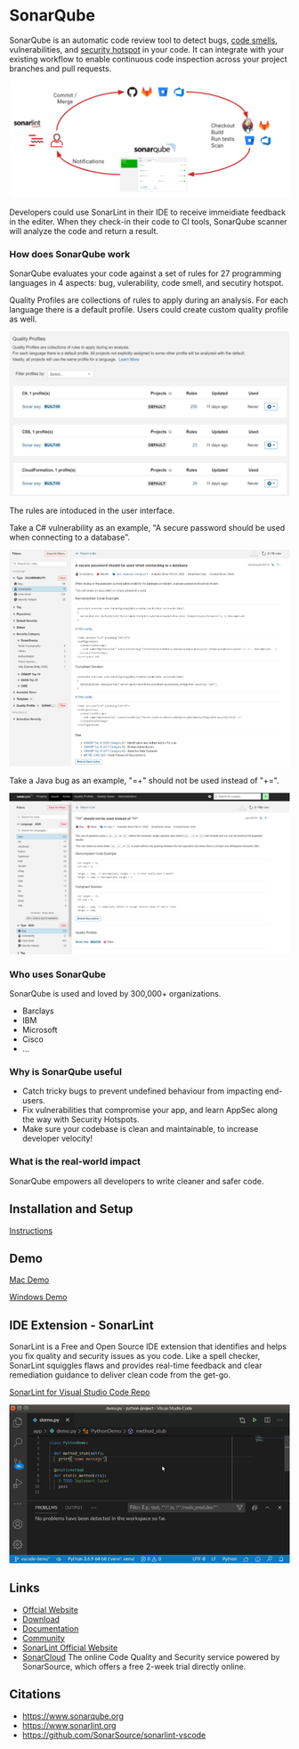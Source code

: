 SonarQube
=========

SonarQube is an automatic code review tool to detect bugs, [code smells](https://en.wikipedia.org/wiki/Code_smell), vulnerabilities, and [security hotspot](https://docs.sonarqube.org/latest/user-guide/security-hotspots/) in your code. It can integrate with your existing workflow to enable continuous code inspection across your project branches and pull requests.

![overview](./images/overview.png)

Developers could use SonarLint in their IDE to receive immeidiate feedback in the editer. 
When they check-in their code to CI tools, SonarQube scanner will analyze the code and return a result.


### How does SonarQube work

SonarQube evaluates your code against a set of rules for 27 programming languages in 4 aspects: bug, vulerability, code smell, and secutiry hotspot.

Quality Profiles are collections of rules to apply during an analysis. For each language there is a default profile. Users could create custom quality profile as well.

![Quality Profile](./images/QualityProfile.png)

The rules are intoduced in the user interface. 

Take a C# vulnerability as an example, "A secure password should be used when connecting to a database".

![rule example](./images/SonarQubeRule2.png "rule example")

Take a Java bug as an example, "=+" should not be used instead of "+=".

![rule example](./images/SonarQubeRule1.png "rule example")

### Who uses SonarQube

SonarQube is used and loved by 300,000+ organizations.
* Barclays
* IBM
* Microsoft
* Cisco
* ...
  
### Why is SonarQube useful

* Catch tricky bugs to prevent undefined behaviour from impacting end-users.
* Fix vulnerabilities that compromise your app, and learn AppSec along the way with Security Hotspots.
* Make sure your codebase is clean and maintainable, to increase developer velocity!

### What is the real-world impact

SonarQube empowers all developers to write cleaner and safer code.

Installation and Setup
----------------------
[Instructions](./Installation.md)


Demo
-------
[Mac Demo](https://youtu.be/Rr1uH2Nvths)

[Windows Demo](https://www.youtube.com/watch?v=S4IZRTox1Cw)

IDE Extension - SonarLint
----------------------------
SonarLint is a Free and Open Source IDE extension that identifies and helps you fix quality and security issues as you code. Like a spell checker, SonarLint squiggles flaws and provides real-time feedback and clear remediation guidance to deliver clean code from the get-go.

[SonarLint for Visual Studio Code Repo](https://github.com/SonarSource/sonarlint-vscode)

![sonarlint-vscode](./images/sonarlint-vscode.gif "sonarlint-vscode")

Links
-----

* [Offcial Website](https://www.sonarqube.org)
* [Download](https://www.sonarqube.org/downloads/)
* [Documentation](https://docs.sonarqube.org)
* [Community](https://www.sonarqube.org/community/)
* [SonarLint Official Website](https://www.sonarlint.org/)
* [SonarCloud](www.sonarcloud.io) The online Code Quality and Security service powered by SonarSource, which offers a free 2-week trial directly online. 


Citations
---------
* https://www.sonarqube.org
* https://www.sonarlint.org
* https://github.com/SonarSource/sonarlint-vscode

